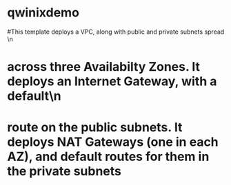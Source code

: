 # qwinixdemo
#This template deploys a VPC, along with public and private subnets spread \n
#  across three Availabilty Zones. It deploys an Internet Gateway, with a default\n
#  route on the public subnets. It deploys NAT Gateways (one in each AZ), and default routes for them in the private subnets
